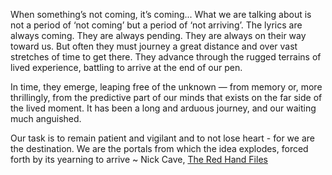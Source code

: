When something’s not coming, it’s coming... What we are talking about is not a period of ‘not coming’ but a period of ‘not arriving’. The lyrics are always coming. They are always pending. They are always on their way toward us. But often they must journey a great distance and over vast stretches of time to get there. They advance through the rugged terrains of lived experience, battling to arrive at the end of our pen.

In time, they emerge, leaping free of the unknown — from memory or, more thrillingly, from the predictive part of our minds that exists on the far side of the lived moment. It has been a long and arduous journey, and our waiting much anguished.

Our task is to remain patient and vigilant and to not lose heart - for we are the destination. We are the portals from which the idea explodes, forced forth by its yearning to arrive ~ Nick Cave, [The Red Hand Files](https://londonwriterssalon.us4.list-manage.com/track/click?u=8b047263967451488070a8ad0&id=587f3324fb&e=eb9759f735)